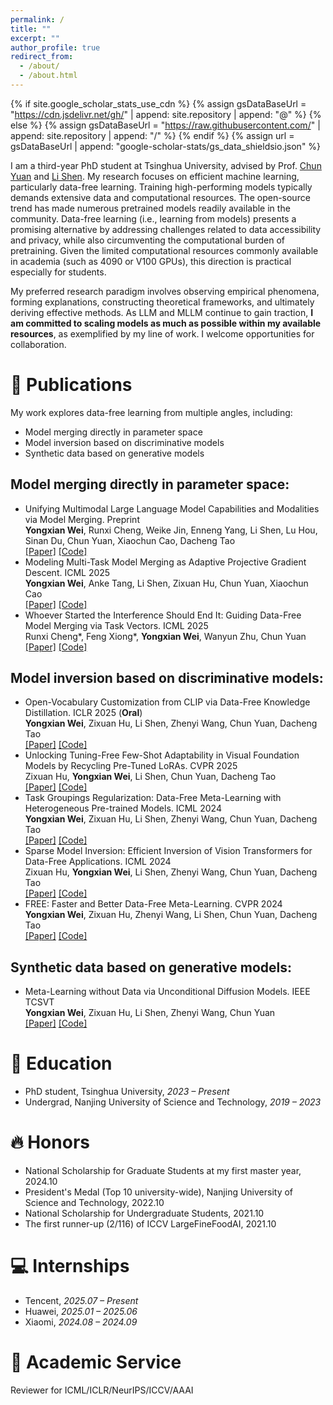 ```yaml
---
permalink: /
title: ""
excerpt: ""
author_profile: true
redirect_from: 
  - /about/
  - /about.html
---
```


{% if site.google_scholar_stats_use_cdn %}
{% assign gsDataBaseUrl = "https://cdn.jsdelivr.net/gh/" | append: site.repository | append: "@" %}
{% else %}
{% assign gsDataBaseUrl = "https://raw.githubusercontent.com/" | append: site.repository | append: "/" %}
{% endif %}
{% assign url = gsDataBaseUrl | append: "google-scholar-stats/gs_data_shieldsio.json" %}

<span class='anchor' id='about-me'></span>


I am a third-year PhD student at Tsinghua University, advised by Prof. [Chun Yuan](https://thu-cvml.github.io/Overview/Professor) and [Li Shen](https://sites.google.com/site/mathshenli/home). My research focuses on efficient machine learning, particularly data-free learning. Training high-performing models typically demands extensive data and computational resources. The open-source trend has made numerous pretrained models readily available in the community. Data-free learning (i.e., learning from models) presents a promising alternative by addressing challenges related to data accessibility and privacy, while also circumventing the computational burden of pretraining. Given the limited computational resources commonly available in academia (such as 4090 or V100 GPUs), this direction is practical especially for students.

My preferred research paradigm involves observing empirical phenomena, forming explanations, constructing theoretical frameworks, and ultimately deriving effective methods. As LLM and MLLM continue to gain traction, **I am committed to scaling models as much as possible within my available resources**, as exemplified by my line of work. I welcome opportunities for collaboration.


# 📝 Publications

My work explores data-free learning from multiple angles, including:
- Model merging directly in parameter space
- Model inversion based on discriminative models
- Synthetic data based on generative models

## Model merging directly in parameter space:
- Unifying Multimodal Large Language Model Capabilities and Modalities via Model Merging. Preprint  
  **Yongxian Wei**, Runxi Cheng, Weike Jin, Enneng Yang, Li Shen, Lu Hou, Sinan Du, Chun Yuan, Xiaochun Cao, Dacheng Tao  
  [[Paper]](https://arxiv.org/pdf/2505.19892) [[Code]](https://github.com/WalkerWorldPeace/MLLMerging)
- Modeling Multi-Task Model Merging as Adaptive Projective Gradient Descent. ICML 2025  
  **Yongxian Wei**, Anke Tang, Li Shen, Zixuan Hu, Chun Yuan, Xiaochun Cao  
  [[Paper]](https://arxiv.org/pdf/2501.01230) [[Code]](https://github.com/WalkerWorldPeace/DOGE)
- Whoever Started the Interference Should End It: Guiding Data-Free Model Merging via Task Vectors. ICML 2025  
  Runxi Cheng\*, Feng Xiong\*, **Yongxian Wei**, Wanyun Zhu, Chun Yuan  
  [[Paper]](https://arxiv.org/pdf/2503.08099) [[Code]](https://github.com/nathanielyvo/WUDI-Merging)

## Model inversion based on discriminative models:
- Open-Vocabulary Customization from CLIP via Data-Free Knowledge Distillation. ICLR 2025 (**Oral**)  
  **Yongxian Wei**, Zixuan Hu, Li Shen, Zhenyi Wang, Chun Yuan, Dacheng Tao  
  [[Paper]](https://openreview.net/pdf?id=1aF2D2CPHi) [[Code]](https://github.com/WalkerWorldPeace/CVLM)
- Unlocking Tuning-Free Few-Shot Adaptability in Visual Foundation Models by Recycling Pre-Tuned LoRAs. CVPR 2025  
  Zixuan Hu, **Yongxian Wei**, Li Shen, Chun Yuan, Dacheng Tao  
  [[Paper]](https://openaccess.thecvf.com/content/CVPR2025/papers/Hu_LoRA_Recycle_Unlocking_Tuning-Free_Few-Shot_Adaptability_in_Visual_Foundation_Models_CVPR_2025_paper.pdf) [[Code]](https://github.com/Egg-Hu/LoRA-Recycle)
- Task Groupings Regularization: Data-Free Meta-Learning with Heterogeneous Pre-trained Models. ICML 2024  
  **Yongxian Wei**, Zixuan Hu, Li Shen, Zhenyi Wang, Chun Yuan, Dacheng Tao  
  [[Paper]](https://arxiv.org/pdf/2405.16560) [[Code]](https://github.com/WalkerWorldPeace/TGR)
- Sparse Model Inversion: Efficient Inversion of Vision Transformers for Data-Free Applications. ICML 2024  
  Zixuan Hu, **Yongxian Wei**, Li Shen, Zhenyi Wang, Chun Yuan, Dacheng Tao  
  [[Paper]](https://openreview.net/pdf?id=T0lFfO8HaK) [[Code]](https://github.com/Egg-Hu/SMI)
- FREE: Faster and Better Data-Free Meta-Learning. CVPR 2024  
  **Yongxian Wei**, Zixuan Hu, Zhenyi Wang, Li Shen, Chun Yuan, Dacheng Tao  
  [[Paper]](https://arxiv.org/pdf/2405.00984) [[Code]](https://github.com/WalkerWorldPeace/FREE)

## Synthetic data based on generative models:
- Meta-Learning without Data via Unconditional Diffusion Models. IEEE TCSVT  
  **Yongxian Wei**, Zixuan Hu, Li Shen, Zhenyi Wang, Chun Yuan  
  [[Paper]](https://ieeexplore.ieee.org/document/10587268) [[Code]](https://github.com/WalkerWorldPeace/MLWDUDM)



# 📖 Education
- PhD student, Tsinghua University, *2023 – Present*
- Undergrad, Nanjing University of Science and Technology, *2019 – 2023*

# 🔥 Honors
- National Scholarship for Graduate Students at my first master year, 2024.10
- President's Medal (Top 10 university-wide), Nanjing University of Science and Technology, 2022.10
- National Scholarship for Undergraduate Students, 2021.10
- The first runner-up (2/116) of ICCV LargeFineFoodAI, 2021.10

# 💻 Internships
- Tencent, *2025.07 – Present*
- Huawei, *2025.01 – 2025.06*
- Xiaomi, *2024.08 – 2024.09*


# 💼 Academic Service
Reviewer for ICML/ICLR/NeurIPS/ICCV/AAAI

